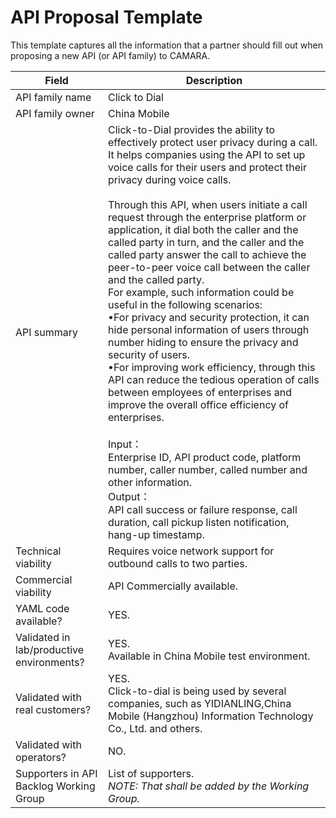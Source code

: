 # API Proposal Template
This template captures all the information that a partner should fill out when proposing a new API (or API family) to CAMARA.


| **Field** | Description | 
| ---- | ----- |
| API family name | Click to Dial |
| API family owner | China Mobile |
| API summary |Click-to-Dial provides the ability to effectively protect user privacy during a call. It helps companies using the API to set up voice calls for their users and protect their privacy during voice calls.<br><br>Through this API, when users initiate a call request through the enterprise platform or application, it dial both the caller and the called party in turn, and the caller and the called party answer the call to achieve the peer-to-peer voice call between the caller and the called party.<br>For example, such information could be useful in the following scenarios: <br>•For privacy and security protection, it can hide personal information of users through number hiding to ensure the privacy and security of users.<br>•For improving work efficiency, through this API can reduce the tedious operation of calls between employees of enterprises and improve the overall office efficiency of enterprises.<br><br>Input：<br>Enterprise ID, API product code, platform number, caller number, called number and other information.<br>Output：<br>API call success or failure response, call duration, call pickup listen notification, hang-up timestamp. |
| Technical viability | Requires voice network support for outbound calls to two parties. |
| Commercial viability | API Commercially available.|
| YAML code available? | YES.|
| Validated in lab/productive environments? | YES. <br>Available in China Mobile test environment.|
| Validated with real customers? | YES.<br> Click-to-dial is being used by several companies, such as YIDIANLING,China Mobile (Hangzhou) Information Technology Co., Ltd. and others.|
| Validated with operators? | NO.|
| Supporters in API Backlog Working Group | List of supporters. <br><em> NOTE: That shall be added by the Working Group. </em> |
